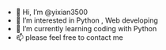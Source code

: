 - 👋 Hi, I’m @yixian3500
- 👀 I’m interested in Python , Web developing
- 🌱 I’m currently learning coding with Python
- 📫 please feel free to contact me

<!---
yixian3500/yixian3500 is a ✨ special ✨ repository because its `README.md` (this file) appears on your GitHub profile.
You can click the Preview link to take a look at your changes.
--->
